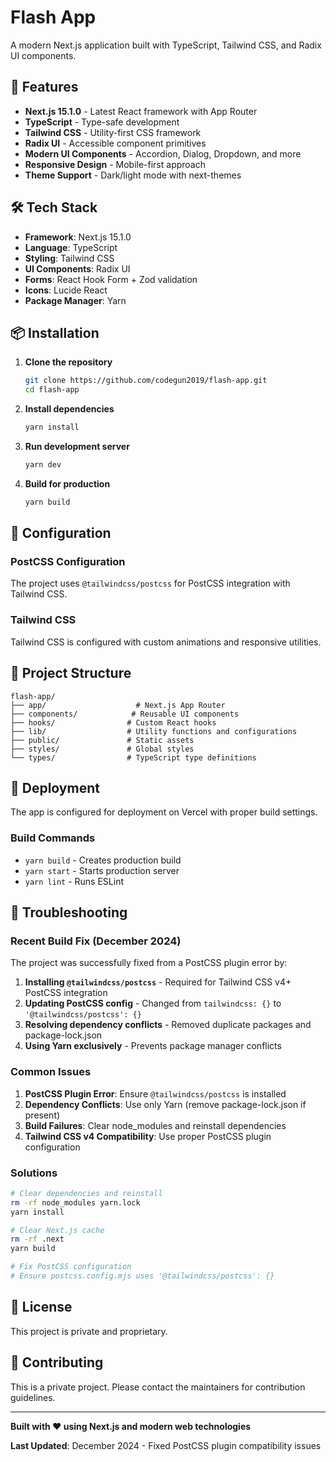 # Flash App

A modern Next.js application built with TypeScript, Tailwind CSS, and Radix UI components.

## 🚀 Features

- **Next.js 15.1.0** - Latest React framework with App Router
- **TypeScript** - Type-safe development
- **Tailwind CSS** - Utility-first CSS framework
- **Radix UI** - Accessible component primitives
- **Modern UI Components** - Accordion, Dialog, Dropdown, and more
- **Responsive Design** - Mobile-first approach
- **Theme Support** - Dark/light mode with next-themes

## 🛠️ Tech Stack

- **Framework**: Next.js 15.1.0
- **Language**: TypeScript
- **Styling**: Tailwind CSS
- **UI Components**: Radix UI
- **Forms**: React Hook Form + Zod validation
- **Icons**: Lucide React
- **Package Manager**: Yarn

## 📦 Installation

1. **Clone the repository**
   ```bash
   git clone https://github.com/codegun2019/flash-app.git
   cd flash-app
   ```

2. **Install dependencies**
   ```bash
   yarn install
   ```

3. **Run development server**
   ```bash
   yarn dev
   ```

4. **Build for production**
   ```bash
   yarn build
   ```

## 🔧 Configuration

### PostCSS Configuration
The project uses `@tailwindcss/postcss` for PostCSS integration with Tailwind CSS.

### Tailwind CSS
Tailwind CSS is configured with custom animations and responsive utilities.

## 📁 Project Structure

```
flash-app/
├── app/                    # Next.js App Router
├── components/            # Reusable UI components
├── hooks/                # Custom React hooks
├── lib/                  # Utility functions and configurations
├── public/               # Static assets
├── styles/               # Global styles
└── types/                # TypeScript type definitions
```

## 🚀 Deployment

The app is configured for deployment on Vercel with proper build settings.

### Build Commands
- `yarn build` - Creates production build
- `yarn start` - Starts production server
- `yarn lint` - Runs ESLint

## 🐛 Troubleshooting

### Recent Build Fix (December 2024)
The project was successfully fixed from a PostCSS plugin error by:
1. **Installing `@tailwindcss/postcss`** - Required for Tailwind CSS v4+ PostCSS integration
2. **Updating PostCSS config** - Changed from `tailwindcss: {}` to `'@tailwindcss/postcss': {}`
3. **Resolving dependency conflicts** - Removed duplicate packages and package-lock.json
4. **Using Yarn exclusively** - Prevents package manager conflicts

### Common Issues

1. **PostCSS Plugin Error**: Ensure `@tailwindcss/postcss` is installed
2. **Dependency Conflicts**: Use only Yarn (remove package-lock.json if present)
3. **Build Failures**: Clear node_modules and reinstall dependencies
4. **Tailwind CSS v4 Compatibility**: Use proper PostCSS plugin configuration

### Solutions

```bash
# Clear dependencies and reinstall
rm -rf node_modules yarn.lock
yarn install

# Clear Next.js cache
rm -rf .next
yarn build

# Fix PostCSS configuration
# Ensure postcss.config.mjs uses '@tailwindcss/postcss': {}
```

## 📝 License

This project is private and proprietary.

## 🤝 Contributing

This is a private project. Please contact the maintainers for contribution guidelines.

---

**Built with ❤️ using Next.js and modern web technologies**

**Last Updated**: December 2024 - Fixed PostCSS plugin compatibility issues
